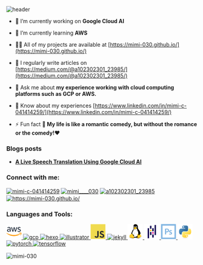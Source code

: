 ![header](https://capsule-render.vercel.app/api?type=cylinder&color=fdbecc&height=100&section=header&text=Code%20with%20a%20smil%20and%20let%20your%20creativity%20run%20wild!%20🌈✨&fontSize=30&fontColor=ffffff)
- 🔭 I’m currently working on **Google Cloud AI**

- 🌱 I’m currently learning **AWS**

- 👨‍💻 All of my projects are available at [https://mimi-030.github.io/](https://mimi-030.github.io/)

- 📝 I regularly write articles on [https://medium.com/@a102302301_23985/](https://medium.com/@a102302301_23985/)

- 💬 Ask me about **my experience working with cloud computing platforms such as GCP or AWS.**

- 📄 Know about my experiences [https://www.linkedin.com/in/mimi-c-041414259/](https://www.linkedin.com/in/mimi-c-041414259/)

- ⚡ Fun fact **🌸 My life is like a romantic comedy, but without the romance or the comedy!❤️**

### Blogs posts
<ul>
    <li style="font-weight: bold;"><a href="https://mimi-030.github.io/2023/03/25/gcp-speech/"><strong>A Live Speech Translation Using Google Cloud AI</strong></a></li>
</ul>

<h3 align="left">Connect with me:</h3>
<p align="left">
<a href="https://linkedin.com/in/mimi-c-041414259" target="blank"><img align="center" src="https://raw.githubusercontent.com/rahuldkjain/github-profile-readme-generator/master/src/images/icons/Social/linked-in-alt.svg" alt="mimi-c-041414259" height="30" width="40" /></a>
<a href="https://instagram.com/mimi____030" target="blank"><img align="center" src="https://raw.githubusercontent.com/rahuldkjain/github-profile-readme-generator/master/src/images/icons/Social/instagram.svg" alt="mimi____030" height="30" width="40" /></a>
<a href="https://medium.com/@a102302301_23985" target="blank"><img align="center" src="https://raw.githubusercontent.com/rahuldkjain/github-profile-readme-generator/master/src/images/icons/Social/medium.svg" alt="a102302301_23985" height="30" width="40" /></a>
<a href="/https://mimi-030.github.io/" target="blank"><img align="center" src="https://raw.githubusercontent.com/rahuldkjain/github-profile-readme-generator/master/src/images/icons/Social/rss.svg" alt="https://mimi-030.github.io/" height="30" width="40" /></a>
</p>

<h3 align="left">Languages and Tools:</h3>
<p align="left"> <a href="https://aws.amazon.com" target="_blank" rel="noreferrer"> <img src="https://raw.githubusercontent.com/devicons/devicon/master/icons/amazonwebservices/amazonwebservices-original-wordmark.svg" alt="aws" width="40" height="40"/> </a> <a href="https://cloud.google.com" target="_blank" rel="noreferrer"> <img src="https://www.vectorlogo.zone/logos/google_cloud/google_cloud-icon.svg" alt="gcp" width="40" height="40"/> </a> <a href="hexo.io/" target="_blank" rel="noreferrer"> <img src="https://www.vectorlogo.zone/logos/hexoio/hexoio-icon.svg" alt="hexo" width="40" height="40"/> </a> <a href="https://www.adobe.com/in/products/illustrator.html" target="_blank" rel="noreferrer"> <img src="https://www.vectorlogo.zone/logos/adobe_illustrator/adobe_illustrator-icon.svg" alt="illustrator" width="40" height="40"/> </a> <a href="https://developer.mozilla.org/en-US/docs/Web/JavaScript" target="_blank" rel="noreferrer"> <img src="https://raw.githubusercontent.com/devicons/devicon/master/icons/javascript/javascript-original.svg" alt="javascript" width="40" height="40"/> </a> <a href="https://jekyllrb.com/" target="_blank" rel="noreferrer"> <img src="https://www.vectorlogo.zone/logos/jekyllrb/jekyllrb-icon.svg" alt="jekyll" width="40" height="40"/> </a> <a href="https://www.linux.org/" target="_blank" rel="noreferrer"> <img src="https://raw.githubusercontent.com/devicons/devicon/master/icons/linux/linux-original.svg" alt="linux" width="40" height="40"/> </a> <a href="https://pandas.pydata.org/" target="_blank" rel="noreferrer"> <img src="https://raw.githubusercontent.com/devicons/devicon/2ae2a900d2f041da66e950e4d48052658d850630/icons/pandas/pandas-original.svg" alt="pandas" width="40" height="40"/> </a> <a href="https://www.photoshop.com/en" target="_blank" rel="noreferrer"> <img src="https://raw.githubusercontent.com/devicons/devicon/master/icons/photoshop/photoshop-line.svg" alt="photoshop" width="40" height="40"/> </a> <a href="https://www.python.org" target="_blank" rel="noreferrer"> <img src="https://raw.githubusercontent.com/devicons/devicon/master/icons/python/python-original.svg" alt="python" width="40" height="40"/> </a> <a href="https://pytorch.org/" target="_blank" rel="noreferrer"> <img src="https://www.vectorlogo.zone/logos/pytorch/pytorch-icon.svg" alt="pytorch" width="40" height="40"/> </a> <a href="https://www.tensorflow.org" target="_blank" rel="noreferrer"> <img src="https://www.vectorlogo.zone/logos/tensorflow/tensorflow-icon.svg" alt="tensorflow" width="40" height="40"/> </a> </p>

<p><img align="center" src="https://github-readme-stats.vercel.app/api/top-langs?username=mimi-030&show_icons=true&locale=en&layout=compact" alt="mimi-030" /></p>
